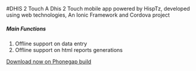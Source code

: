#DHIS 2 Touch
A Dhis 2 Touch mobile app powered by HispTz, developed using web technologies, An Ionic Framework and Cordova project

<h5>Main Functions</h5>
<ol>
<li>Offline support on data entry</li>
<li>Offline support on html reports generations</li>
</ol>
<p>
<a href = "https://build.phonegap.com/apps/1886984/share">Download now on Phonegap build</a>
</p>